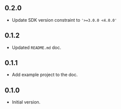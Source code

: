 ## 0.2.0

- Update SDK version constraint to `'>=3.0.0 <4.0.0'`

## 0.1.2

- Updated `README.md` doc.

## 0.1.1

- Add example project to the doc.


## 0.1.0

- Initial version.
